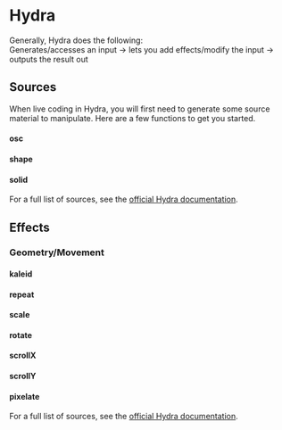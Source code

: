 # Hydra

Generally, Hydra does the following:</br>
Generates/accesses an input -> lets you add effects/modify the input -> outputs the result out

## Sources
When live coding in Hydra, you will first need to generate some source material to manipulate. 
Here are a few functions to get you started.

#### osc
#### shape
#### solid

For a full list of sources, see the [official Hydra documentation](https://github.com/ojack/hydra/blob/master/docs/funcs.md#sources).

## Effects

### Geometry/Movement

#### kaleid
#### repeat
#### scale
#### rotate
#### scrollX
#### scrollY
#### pixelate

For a full list of sources, see the [official Hydra documentation](https://github.com/ojack/hydra/blob/master/docs/funcs.md#geometry).
